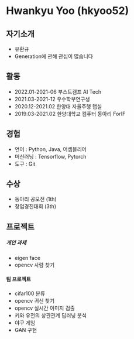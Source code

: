 # Hwankyu Yoo (hkyoo52)

## 자기소개

  * 유환규
  * Generation에 관해 관심이 많습니다


## 활동

  * 2022.01-2021-06 부스트캠프 AI Tech
  * 2021.03-2021-12 우수학부연구생
  * 2020.12-2021.02 한양대 자율주행 랩실
  * 2019.03-2021.02 한양대학교 컴퓨터 동아리 ForIF


## 경험
* 언어 : Python, Java, 어셈블리어
* 머신러닝 : Tensorflow, Pytorch
* 도구 : Git


## 수상
* 동아리 공모전 (1th)
* 창업경진대회 (3th)



## 프로젝트
 
##### 개인 과제
  * eigen face
  * opencv 사람 찾기 
  
#### 팀 프로젝트
  * cifar100 분류
  * opencv 귀신 찾기
  * opencv 실시간 이미지 검출
  * 키와 유전의 상관관계 딥러닝 분석
  * 야구 게임
  * GAN 구현



